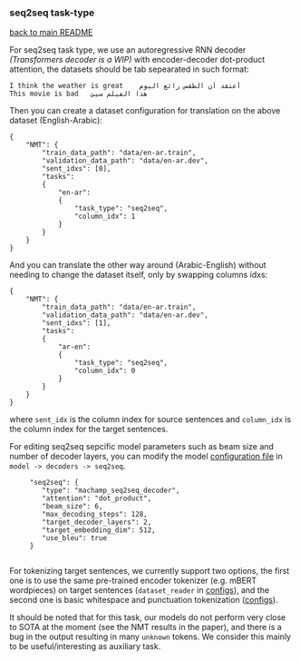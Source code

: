 ### seq2seq task-type
[back to main README](../README.md)

For seq2seq task type, we use an autoregressive RNN decoder *(Transformers decoder is a WIP)* with encoder-decoder dot-product attention,
the datasets should be tab sepearated in such format:

```
I think the weather is great	أعتقد أن الطقس رائع اليوم
This movie is bad	هذا الفيلم سيئ
```

Then you can create a dataset configuration for translation on the above dataset (English-Arabic):

```
{
    "NMT": {
        "train_data_path": "data/en-ar.train",
        "validation_data_path": "data/en-ar.dev",
        "sent_idxs": [0],
        "tasks": 
        {
            "en-ar": 
            {
                "task_type": "seq2seq",
                "column_idx": 1
            }
        }
    }
}
```

And you can translate the other way around (Arabic-English) without needing to change the dataset itself, only by swapping columns idxs:

```
{
    "NMT": {
        "train_data_path": "data/en-ar.train",
        "validation_data_path": "data/en-ar.dev",
        "sent_idxs": [1],
        "tasks": 
        {
            "ar-en": 
            {
                "task_type": "seq2seq",
                "column_idx": 0
            }
        }
    }
}
```


where `sent_idx` is the column index for source sentences and `column_idx` is the column index for the target sentences.


For editing seq2seq sepcific model parameters such as beam size and number of decoder layers, you can modify the model [configuration file](../configs/params.json) in `model -> decoders -> seq2seq`.

```
     "seq2seq": {
		"type": "machamp_seq2seq_decoder",
        "attention": "dot_product",
        "beam_size": 6,
        "max_decoding_steps": 128,
        "target_decoder_layers": 2,
        "target_embedding_dim": 512,
        "use_bleu": true
     }
	 
```

For tokenizing target sentences, we currently support two options, the first one is to use the same pre-trained encoder tokenizer (e.g. mBERT wordpieces) on target sentences (`dataset_reader` in [configs](../configs/params.json)), and the second one is basic whitespace and punctuation tokenization ([configs](../configs/params.tgt-words.json)). 

It should be noted that for this task, our models do not perform very close to SOTA at the moment (see the NMT results in the paper), and there is a bug in the output resulting in many `unknown` tokens. We consider this mainly to be useful/interesting as auxiliary task.
